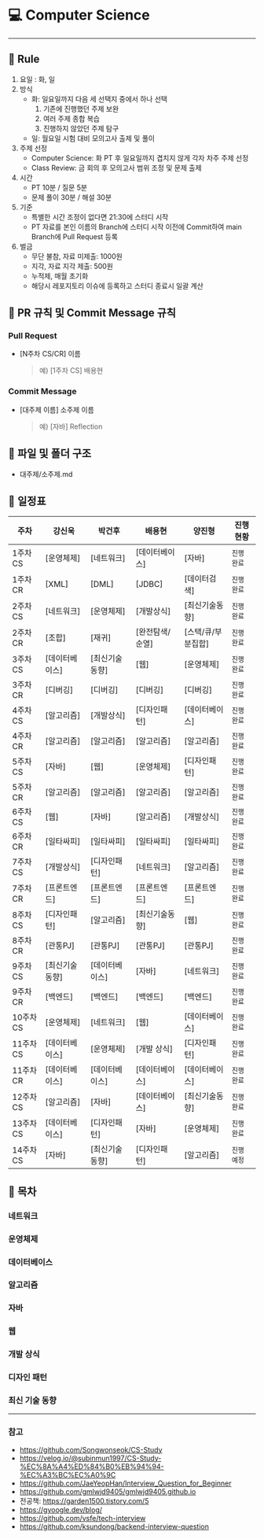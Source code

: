 # :computer: Computer Science

---

## :loudspeaker: Rule

1. 요일 : 화, 일
2. 방식
   - 화: 일요일까지 다음 세 선택지 중에서 하나 선택
     1. 기존에 진행했던 주제 보완
     2. 여러 주제 종합 복습
     3. 진행하지 않았던 주제 탐구
   - 일: 월요일 시험 대비 모의고사 출제 및 풀이
3. 주제 선정
   - Computer Science: 화 PT 후 일요일까지 겹치지 않게 각자 차주 주제 선정
   - Class Review: 금 회의 후 모의고사 범위 조정 및 문제 출제
4. 시간
   - PT 10분 / 질문 5분
   - 문제 풀이 30분 / 해설 30분
5. 기준
   - 특별한 시간 조정이 없다면 21:30에 스터디 시작
   - PT 자료를 본인 이름의 Branch에 스터디 시작 이전에 Commit하여 main Branch에 Pull Request 등록
6. 벌금
   - 무단 불참, 자료 미제출: 1000원
   - 지각, 자료 지각 제출: 500원
   - 누적제, 매월 초기화
   - 해당시 레포지토리 이슈에 등록하고 스터디 종료시 일괄 계산

## :loudspeaker: PR 규칙 및 Commit Message 규칙

### Pull Request

- [N주차 CS/CR] 이름
  > 예) [1주차 CS] 배용현

### Commit Message

- [대주제 이름] 소주제 이름
  > 예) [자바] Reflection

## :loudspeaker: 파일 및 폴더 구조

- 대주제/소주제.md

## :loudspeaker: 일정표

| **주차**  | **강신욱**     | **박건후**     | **배용현**   | **양진형**         | **진행 현황** |
|---------| -------------- | -------------- |-----------| ------------------ |-----------|
| 1주차 CS  | [운영체제]     | [네트워크]     | [데이터베이스]  | [자바]             | `진행 완료`   |
| 1주차 CR  | [XML]          | [DML]          | [JDBC]    | [데이터검색]       | `진행 완료`   |
| 2주차 CS  | [네트워크]     | [운영체제]     | [개발상식]    | [최신기술동향]     | `진행 완료`   |
| 2주차 CR  | [조합]         | [재귀]         | [완전탐색/순열] | [스택/큐/부분집합] | `진행 완료`   |
| 3주차 CS  | [데이터베이스] | [최신기술동향] | [웹]       | [운영체제]         | `진행 완료`   |
| 3주차 CR  | [디버깅]       | [디버깅]       | [디버깅]     | [디버깅]           | `진행 완료`   |
| 4주차 CS  | [알고리즘]     | [개발상식]     | [디자인패턴]   | [데이터베이스]     | `진행 완료`   |
| 4주차 CR  | [알고리즘]     | [알고리즘]     | [알고리즘]    | [알고리즘]         | `진행 완료`   |
| 5주차 CS  | [자바]         | [웹]           | [운영체제]    | [디자인패턴]       | `진행 완료`   |
| 5주차 CR  | [알고리즘]     | [알고리즘]     | [알고리즘]    | [알고리즘]         | `진행 완료`   |
| 6주차 CS  | [웹]           | [자바]         | [알고리즘]    | [개발상식]         | `진행 완료`   |
| 6주차 CR  | [일타싸피]     | [일타싸피]     | [일타싸피]    | [일타싸피]         | `진행 완료`   |
| 7주차 CS  | [개발상식]     | [디자인패턴]   | [네트워크]    | [알고리즘]         | `진행 완료`   |
| 7주차 CR  | [프론트엔드]   | [프론트엔드]   | [프론트엔드]   | [프론트엔드]       | `진행 완료`   |
| 8주차 CS  | [디자인패턴]   | [알고리즘]     | [최신기술동향]  | [웹]               | `진행 완료`   |
| 8주차 CR  | [관통PJ]       | [관통PJ]       | [관통PJ]    | [관통PJ]           | `진행 완료`   |
| 9주차 CS  | [최신기술동향] | [데이터베이스] | [자바]      | [네트워크]         | `진행 완료`   |
| 9주차 CR  | [백엔드]       | [백엔드]       | [백엔드]     | [백엔드]           | `진행 완료`   |
| 10주차 CS | [운영체제]     | [네트워크]     | [웹]       | [데이터베이스]     | `진행 완료`   |
| 11주차 CS | [데이터베이스] | [운영체제]     | [개발 상식]   | [디자인패턴]       | `진행 완료`   |
| 11주차 CR | [데이터베이스] | [데이터베이스] | [데이터베이스]  | [데이터베이스]     | `진행 완료`   |
| 12주차 CS | [알고리즘]     | [자바]         | [데이터베이스]  | [최신기술동향]     | `진행 완료`   |
| 13주차 CS | [데이터베이스] | [디자인패턴]   | [자바]      | [운영체제]         | `진행 완료`   |
| 14주차 CS | [자바] | [최신기술동향]   | [디자인패턴]   | [알고리즘]         | `진행 예정`   |

## :loudspeaker: 목차

### 네트워크

### 운영체제

### 데이터베이스

### 알고리즘

### 자바

### 웹

### 개발 상식

### 디자인 패턴

### 최신 기술 동향

---

### 참고

- https://github.com/Songwonseok/CS-Study
- https://velog.io/@subinmun1997/CS-Study-%EC%8A%A4%ED%84%B0%EB%94%94-%EC%A3%BC%EC%A0%9C
- https://github.com/JaeYeopHan/Interview_Question_for_Beginner
- https://github.com/gmlwjd9405/gmlwjd9405.github.io
- 전공책: https://garden1500.tistory.com/5
- https://gyoogle.dev/blog/
- https://github.com/vsfe/tech-interview
- https://github.com/ksundong/backend-interview-question
